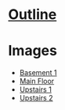 # [Outline](./outline.md)

# Images
* [Basement 1](./images/Basement-1.png)
* [Main Floor](./images/Main-Floor.png)
* [Upstairs 1](./images/Upstairs-1.png)
* [Upstairs 2](./images/Upstairs-2.png)
